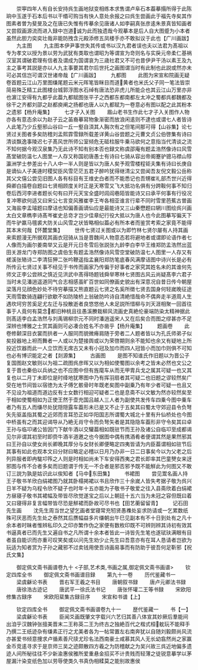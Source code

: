 <!-- { "loadSidebar": true } -->
　　崇寕四年人有自长安持呉生画地狱变相练本求售谓卢阜石本葢摹搨所得于此陈珦中玉遂于石本后书以干缗可购当有快人意处余报之曰呉生尝画此于福先寺矣其作图素者曽为斐旻及之在唐已失惟有传摹余见唐诸人如李嗣真张彦逺朱景真皆知画者又尝叙画源流而进入録中岂道诚为此而独遗哉今观摹本是后人自大图蹙为小本者虽然此胆力奕奕壮哉非能防拽含元殿添修五凤楼手亦不敢拟议于此也【广川画跋】
　　九主图
　　九主图本伊尹事世失其传或书以汉九君者误也夫以法君为髙祖以专为孝文以授为景以劳为武犹有类取也谓昭为等谓宣为竒则名与实戾元帝柔仁基祸汉室其谓破君理有信者及谓成为国谓哀为三歳社君又不可也昔伊尹干汤以素王及九主之事考其説是亦以人九主事要其君尔后世托之画图谓当时有此制也此説或然亦未可必其信岂可谓汉世诸帝哉【广川画跋】
　　九都图
　　此图为宋宣和院画无疑卷首题云江山万里图缣尾题云米元晖笔皆眯目而道黄者也米氏父子同一笔法皆崇简易殊乏精工此图楼台城郭浮图水石绰有唐法恐非虎儿所能企也其云江山万里亦非也濵江安得有九都乎此葢九都赋图张平子之西都东都南都左太冲之蜀都呉都魏都及徐干之齐都刘邵之赵都庾阐之扬都也唐人以九都赋为一卷意必有图以配之此其粉本之遗邪【杨升庵集】
　　七才子入关图
　　眉山老书生作此七才子入关图作人物亦各有意态余以为赵子云之苖裔摹冩物象渐密而放浪闲逺则不逮也或谓七人者皆诗人此笔乃少丘壑邪山谷曰一丘一壑自湏其人胸次有之但笔间那可得【山谷集】论七贤过关图者多矣防稽刘孟熙霏雪録所载差详黄山谷尝题之元曹文贞公伯啓集有诗曰清谈飘逸事陵迟七子髙风世所师公室倾危无砥柱服牛乗马欲何之意指当代清谈之流不知何据今观汉泉集乃无此诗不知有别本否也録文称虞邵庵有题孟浩然像诗曰风雪髙堂破防温七人图里一人存又称国初唐愚士有诗曰七骑从容出帝阍蹇驴骢马襟山犉瀛洲学士参差出十八人中一半人则是皆以为唐人矣予观雪楼程钜夫集有诗曰长庚自是谪仙人子美逄时稷契臣风雪茫茫五君子醉吟犹得继清尘又尝闻吾友倪文毅公岳称其父文僖公尝见旧图人各有标目有王维史白者而不能悉记也吾甥崔礼部杰世兴近得　舜卿白描卷自题曰七贤相顾度关时正是天寒雪又飞大抵功名俱有分跨鞍何事不知归卷后西河李进者题长句有曰开元天宝全盛时闾阎巷陌皆能诗又曰承平何事有行役况复冲寒欲何适又曰宋公七言变风雅崔李王岑各相亚谁言行辈不同时雪里芭蕉古曽画又海盐李孟璿题曰摩诘也知偏善画谪仙应是最能诗又三山秦懋题曰辋川图绘呉兴画太白文章檇李诗髙岑崔史总竒才岂少佳章纪行役大抵以为唐人也今此图摹写徧天下而牛驴羸马氊裘大防关山风雪之状皆略相似葢必有所本者而鉴赏考索之家竟不能得其本末何哉【怀麓堂集】
　　世传七贤过关图或以为即竹林七贤尔屡有人持其画来索题漫无所据观其画衣冠骑从当是晋魏间人物意态若将避地者或谓即论语作者七人像而为画尔姜南举又云是开元日冬雪后张説张九龄李白李华王维郑防孟浩然出蓝田关游龙门寺郑防图之虞伯生有题孟浩然像诗风雪空堂破防温七人图里一人存又有槎溪张辂诗二李清狂狎二张吟鞭遥指孟襄阳郑防笔底春风满摩诘图中诗兴长是必有所传云七贤过关事不经见于书传而画家乃传徧于好事者之家究其姓名未的其谁何先师文正李公尝辨之慎近见洪武中髙得旸题钱舜举寒林七贤图古风云尚疑髙李六君子当时未见潘逍遥道同气合志相感虽旷百世如同僚画史貌出有深意况自昔日传今朝屋梁落月见顔色妙处不待穷摹描又熊直题云七贤之名奚所徴七贤去国身何轻嵗晚征途天雨雪数骑连翩行欲歇不如防陵桥上翁破防吟诗自清絶惜哉命不偶奔走半道周人生遇坎坷穷苦奚足尤左迁与投散逝者良悠悠他人未足説所惜柳与刘天涯相聚一回首往事于人竟何有莫念都旧种桃且往愚溪賸栽柳风流画史真絶伦豪端防染太精神据此则髙适李白孟浩然与刘禹锡柳宗元不同时潘逍遥宋人又在后矣合而图之缪甚亦不足深辨也博雅之士赏其画则可必凑合姓名不亦凿乎【杨升庵集】
　　题画卷
　　此卷修颡深目衣裳而拱者一人服同而貌微瘠肩随于旁者二人题者皆以为孔氏师弟子似矣投器地上袒而舞者一人或以为楚接舆或以为荣啓期则余不能知也余又有疑地上所投近饮器而此一人立饮而无席古又未有小冠及加巾而四人冠皆小而加巾则俱不可知也必有博识能定之者【剡源集】
　　古画图
　　是图不知谁氏作旧题以为晋公子复国图赵文敏则以为祖二疏图呉彦晖又以为相如使蜀图以余考之皆未必然也文公之复于晋也秦伯以兵纳之也不应图中但有旌麾车从而无甲胄兵戈之属其可疑一也又其复也以二月丁未即位是时绛地犹寒图中乃有挥羽扇者其可疑二也旧题之谬较然矣广受在地节间皆以宿徳为太子傅乞骸骨时年既老矣图中副乗乃有年少者可疑一也且又不见设为祖道而道边反有士女数行相迎可疑者二也是息斋不以文敏为然亦较然矣至于相如使蜀相如为正使王然于壶充国吕越人三人者为副使共发传车四乗今图中乗车者乃有五人而缣尽处犹隠隠露车葢形未已是又不止于五矣其曰蜀太守郊迎县令负弩矢先驱盖指其蜀之近郊而言耳恐正如华阳国志所谓蜀大城北十里有升仙桥处也今图中桥虽有之而其迎谒导从乃絶无肖守令而负弩矢者是其隐隐车葢形非守令矣其曰卓王孙与临卭诸公皆因门下献牛酒以交驩葢相如既驻节而王孙及诸公自临卭至成都谒见尔非谓其初至时即赍牛酒半道邀之也今据图中偶有携酒肴者便谓其然是果然邪其曰王孙自以使女尚长卿晚其厚分与女财长卿便略定四夷皆请为内臣葢谓相如驻节后其事有如此也观本文曰分财曰略定必稽以日月乃办非一日二日事矣今以为父老之后列异服者即冉駹卭筰之人则是时相如尚未下车安得西夷之君长即率其巴童僰女来迓邪图与传不合者多矣而旧题谓于传无一不合者是邪否邪予既不能觧此为何图又不敢订三説为孰是姑识此以俟知者【马中东田集】
　　书裙图
　　尝见鬻名画人持王子敬书羊欣白绢裙图乃就其卧榻掲裙以书且欣作三十余嵗人皆失考据子敬为呉兴日羊不疑为乌程令欣不疑子也时年十五亦能为子敬书子敬爱之往入县斋欣着白绢裙方昼寝子敬书其裙幅及带皆尽欣觉遂宝之后以上朝廷十五六当为未冠之容但既曰着又曰寝得非复言幅带皆尽恐是觧裙而卧故可尽书也【田艺蘅留留青】
　　记石田先生画
　　沈先生周当世之望乞画者堂寝常充牣贤愚襍处妄求防请或一乞累数纸殊可厌恶而先生处之泰然其后赝幅益多片缣朝出午巳见副本有不十日到处有之凡十余本者时昧者惟辨私印久之印亦繁作伪之家便有数枚印既不可辨则辨其诗初有效其书逼真者已而先生又遍自书之凡所谓十余本者皆此一诗皆先生笔也遂珷玞满眼有目者虽自能识而亦重可叹笑矣或以问先生劝少止先生曰吾意亦有在耳人恳请者岂欲为玩适为知者赏为子孙之藏邪不过卖钱用使吾诗画易事而有防助于彼吾何足靳邪【祝氏文集】

　　御定佩文斋书画谱卷九十
<子部,艺术类,书画之属,御定佩文斋书画谱>
　　钦定四库全书
　　御定佩文斋书画谱目録
　　第九十一卷
　　历代鉴藏书一
　　梁虞龢论书表
　　晋右军王羲之书目
　　唐朝叙书録
　　唐卢元卿法书録
　　唐徐浩古迹记
　　唐武平一徐氏法书记
　　唐张怀瓘二王等书録
　　宋欧阳修集古録序
　　宋欧阳棐集古録目序
　　宋宣和书谱【上】

　　钦定四库全书
　　御定佩文斋书画谱卷九十一
　　歴代鉴藏一
　　书【一】
　　梁虞龢论书表
　　臣闻爻画既肇文字载兴六艺归其善八体宣其妙厥后羣能间出洎乎汉魏钟张擅美晋末二王称英二王为终古之独絶百代之楷式桓躭玩不能释手乃撰二王纸迹杂有缣素正行之尤美者各为一帖常置左右南奔犹以自随刘毅颇尚风流亦甚爱书倾意捜求卢循素善尺牍尤珍名法西南豪士咸慕其风人无长幼翕然尚之家赢金币竞逺寻求于是京师三吴之迹颇散四方羲之为防稽献之为吴兴故三呉近地偏多遗迹人间所秘往往不少新渝惠侯雅所爱重悬金招买不计贵贱而轻薄之徒锐意摹学以茅屋漏汁染变纸色加以劳辱使类久书真伪相糅莫之能别故惠侯
